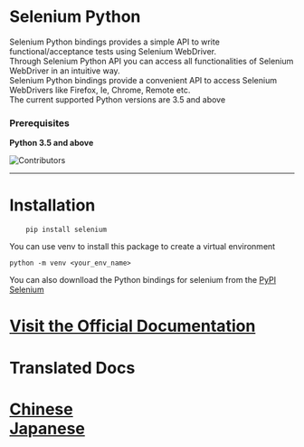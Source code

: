 <h1>Selenium Python</h1>
Selenium Python bindings provides a simple API to write functional/acceptance tests using Selenium WebDriver.<br/>
Through Selenium Python API you can access all functionalities of Selenium WebDriver in an intuitive way.<br/>
Selenium Python bindings provide a convenient API to access Selenium WebDrivers like Firefox, Ie, Chrome, Remote etc.<br/>
The current supported Python versions are 3.5 and above
<h3>Prerequisites</h3>

**Python 3.5 and above**

![Contributors](https://img.shields.io/github/contributors/baijum/selenium-python.svg)

<hr/>


<h1>Installation</h1>

```
    pip install selenium
```
You can use venv to install this package to create a virtual environment 

```
python -m venv <your_env_name>
```
You can also downlload the Python bindings for selenium from the <a href="https://pypi.org/project/selenium/">PyPI Selenium</a>

<h1><a href="https://selenium-python.readthedocs.io/installation.html">Visit the Official Documentation</a></h1>

<h1>Translated Docs<h1>
<a href="https://selenium-python-zh.readthedocs.io/en/latest/">Chinese</a>
<br>
<a href="https://kurozumi.github.io/selenium-python/index.html">Japanese</a>
